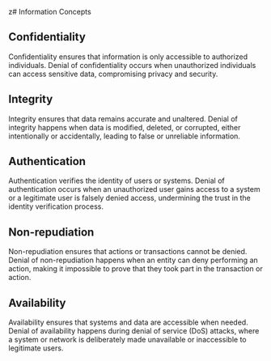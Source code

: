 z# Information Concepts

## Confidentiality
Confidentiality ensures that information is only accessible to authorized individuals. Denial of confidentiality occurs when unauthorized individuals can access sensitive data, compromising privacy and security.

## Integrity
Integrity ensures that data remains accurate and unaltered. Denial of integrity happens when data is modified, deleted, or corrupted, either intentionally or accidentally, leading to false or unreliable information.

## Authentication
Authentication verifies the identity of users or systems. Denial of authentication occurs when an unauthorized user gains access to a system or a legitimate user is falsely denied access, undermining the trust in the identity verification process.

## Non-repudiation
Non-repudiation ensures that actions or transactions cannot be denied. Denial of non-repudiation happens when an entity can deny performing an action, making it impossible to prove that they took part in the transaction or action.

## Availability
Availability ensures that systems and data are accessible when needed. Denial of availability happens during denial of service (DoS) attacks, where a system or network is deliberately made unavailable or inaccessible to legitimate users.
